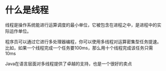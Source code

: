 # 什么是线程
线程是操作系统能进行运算调度的最小单位，它被包含在进程之中，是进程中的实际运作单位。  

程序员可以通过它进行多处理器编程，你可以使用多线程对运算密集型任务提速。比如，如果一个线程完成一个任务要100ms，那么用十个线程完成该任务只需10ms  

Java在语言层面对多线程提供了卓越的支持，也是一个很好的卖点  

